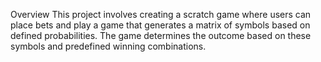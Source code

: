 Overview
This project involves creating a scratch game where users can place bets and play a game that generates a matrix of symbols based on defined probabilities. The game determines the outcome based on these symbols and predefined winning combinations.
